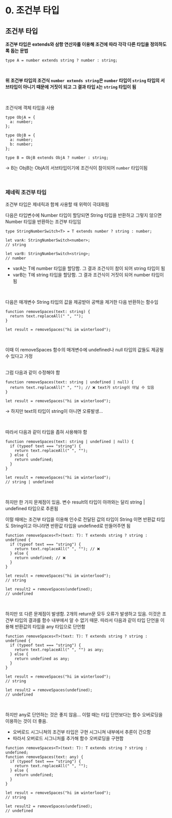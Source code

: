 # 0. 조건부 타입
## 조건부 타입

**조건부 타입은 extends와 삼항 연산자를 이용해 조건에 따라 각각 다른 타입을 정의하도록 돕는 문법**

```tsx
type A = number extends string ? number : string;
```
<br>

**위 조건부 타입의 조건식 `number extends string`은 `number` 타입이 `string` 타입의 서브타입이 아니기 때문에 거짓이 되고 그 결과 타입 `A`는 `string` 타입이 됨**

<br>

조건식에 객체 타입을 사용

```tsx
type ObjA = {
  a: number;
};

type ObjB = {
  a: number;
  b: number;
};

type B = ObjB extends ObjA ? number : string;
```

→ B는 ObjB는 ObjA의 서브타입이기에 조건식이 참이되어 `number` 타입이됨

<br>

### 제네릭 조건부 타입

조건부 타입은 제네릭과 함께 사용할 때 위력이 극대화됨
<br>

다음은 타입변수에 Number 타입이 할당되면 String 타입을 반환하고 그렇지 않으면 Number 타입을 반환하는 조건부 타입임

```tsx
type StringNumberSwitch<T> = T extends number ? string : number;

let varA: StringNumberSwitch<number>;
// string

let varB: StringNumberSwitch<string>;
// number
```

- varA는 T에 number 타입을 할당함. 그 결과 조건식이 참이 되어 string 타입이 됨
- varB는 T에 string 타입을 할당함. 그 결과 조건식이 거짓이 되어 number 타입이 됨

<br>

다음은 매개변수 String 타입의 값을 제공받아 공백을 제거한 다음 반환하는 함수임

```tsx
function removeSpaces(text: string) {
  return text.replaceAll(" ", "");
}

let result = removeSpaces("hi im winterlood");
```

<br>

이때 이 removeSpaces 함수의 매개변수에 undefined나 null 타입의 값들도 제공될 수 있다고 가정


<br>
그럼 다음과 같이 수정해야 함

```tsx
function removeSpaces(text: string | undefined | null) {
  return text.replaceAll(" ", ""); // ❌ text가 string이 아닐 수 있음
}

let result = removeSpaces("hi im winterlood");
```

→ 하지만 text의 타입이 string이 아니면 오류발생…

<br>

따라서 다음과 같이 타입을 좁혀 사용해야 함

```tsx
function removeSpaces(text: string | undefined | null) {
  if (typeof text === "string") {
    return text.replaceAll(" ", "");
  } else {
    return undefined;
  }
} 

let result = removeSpaces("hi im winterlood");
// string | undefined
```

<br>

하지만 한 가지 문제점이 있음. 변수 result의 타입이 아까와는 달리 string | undefined 타입으로 추론됨

이럴 때에는 조건부 타입을 이용해 인수로 전달된 값의 타입이 String 이면 반환값 타입도 String이고 아니라면 반환값 타입을 undefined로 만들어주면 됨

```tsx
function removeSpaces<T>(text: T): T extends string ? string : undefined {
  if (typeof text === "string") {
    return text.replaceAll(" ", ""); // ❌
  } else {
    return undefined; // ❌
  }
} 

let result = removeSpaces("hi im winterlood");
// string

let result2 = removeSpaces(undefined);
// undefined
```

<br>

하지만 또 다른 문제점이  발생함. 2개의 return문 모두 오류가 발생하고 있음. 이것은 조건부 타입의 결과를 함수 내부에서 알 수 없기 때문. 따라서 다음과 같이 타입 단언을 이용해 반환값의 타입을 any 타입으로 단언함

```tsx
function removeSpaces<T>(text: T): T extends string ? string : undefined {
  if (typeof text === "string") {
    return text.replaceAll(" ", "") as any;
  } else {
    return undefined as any;
  }
}

let result = removeSpaces("hi im winterlood");
// string

let result2 = removeSpaces(undefined);
// undefined
```

<br>

하지만 any로 단언하는 것은 좋지 않음… 이럴 때는 타입 단언보다는 함수 오버로딩을 이용하는 것이 더 좋음.

- 오버로드 시그니쳐의 조건부 타입은 구현 시그니쳐 내부에서 추론이 간으함
- 따라서 오버로드 시그니처를 추가해 함수 오버로딩을 구현함

```tsx
function removeSpaces<T>(text: T): T extends string ? string : undefined;
function removeSpaces(text: any) {
  if (typeof text === "string") {
    return text.replaceAll(" ", "");
  } else {
    return undefined;
  }
}

let result = removeSpaces("hi im winterlood");
// string

let result2 = removeSpaces(undefined);
// undefined
```
